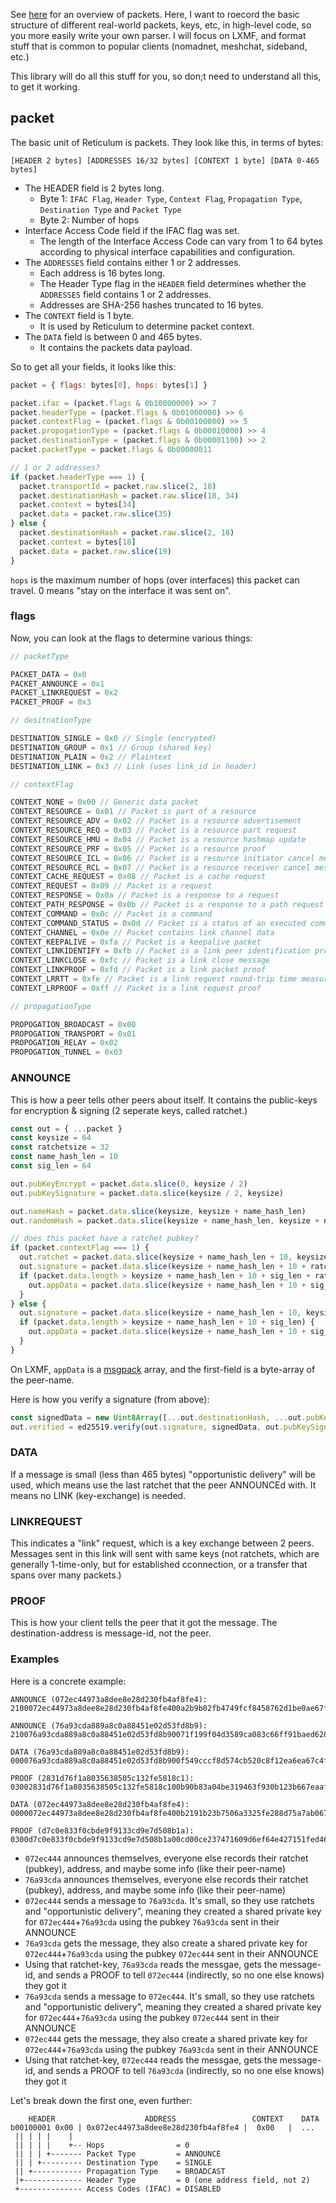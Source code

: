 See [here](https://reticulum.network/manual/understanding.html) for an overview of packets. Here, I want to roecord the basic structure of different real-world packets, keys, etc, in high-level code, so you more easily write your own parser. I will focus on LXMF, and format stuff that is common to popular clients (nomadnet, meshchat, sideband, etc.)

This library will do all this stuff for you, so don;t need to understand all this, to get it working.

## packet

The basic unit of Reticulum is packets. They look like this, in terms of bytes:

```
[HEADER 2 bytes] [ADDRESSES 16/32 bytes] [CONTEXT 1 byte] [DATA 0-465 bytes]
```

- The HEADER field is 2 bytes long.
  - Byte 1: `IFAC Flag`, `Header Type`, `Context Flag`, `Propagation Type`, `Destination Type` and `Packet Type`
  - Byte 2: Number of hops
- Interface Access Code field if the IFAC flag was set.
  - The length of the Interface Access Code can vary from 1 to 64 bytes according to physical interface capabilities and configuration.
- The `ADDRESSES` field contains either 1 or 2 addresses.
  - Each address is 16 bytes long.
  - The Header Type flag in the `HEADER` field determines whether the `ADDRESSES` field contains 1 or 2 addresses.
  - Addresses are SHA-256 hashes truncated to 16 bytes.
- The `CONTEXT` field is 1 byte.
  - It is used by Reticulum to determine packet context.
- The `DATA` field is between 0 and 465 bytes.
  - It contains the packets data payload.

So to get all your fields, it looks like this:

```js
packet = { flags: bytes[0], hops: bytes[1] }

packet.ifac = (packet.flags & 0b10000000) >> 7
packet.headerType = (packet.flags & 0b01000000) >> 6
packet.contextFlag = (packet.flags & 0b00100000) >> 5
packet.propogationType = (packet.flags & 0b00010000) >> 4
packet.destinationType = (packet.flags & 0b00001100) >> 2
packet.packetType = packet.flags & 0b00000011

// 1 or 2 addresses?
if (packet.headerType === 1) {
  packet.transportId = packet.raw.slice(2, 18)
  packet.destinationHash = packet.raw.slice(18, 34)
  packet.context = bytes[34]
  packet.data = packet.raw.slice(35)
} else {
  packet.destinationHash = packet.raw.slice(2, 18)
  packet.context = bytes[18]
  packet.data = packet.raw.slice(19)
}
```

`hops` is the maximum number of hops (over interfaces) this packet can travel. 0 means "stay on the interface it was sent on".

### flags

Now, you can look at the flags to determine various things:

```js
// packetType

PACKET_DATA = 0x0
PACKET_ANNOUNCE = 0x1
PACKET_LINKREQUEST = 0x2
PACKET_PROOF = 0x3

// desitnationType

DESTINATION_SINGLE = 0x0 // Single (encrypted)
DESTINATION_GROUP = 0x1 // Group (shared key)
DESTINATION_PLAIN = 0x2 // Plaintext
DESTINATION_LINK = 0x3 // Link (uses link_id in header)

// contextFlag

CONTEXT_NONE = 0x00 // Generic data packet
CONTEXT_RESOURCE = 0x01 // Packet is part of a resource
CONTEXT_RESOURCE_ADV = 0x02 // Packet is a resource advertisement
CONTEXT_RESOURCE_REQ = 0x03 // Packet is a resource part request
CONTEXT_RESOURCE_HMU = 0x04 // Packet is a resource hashmap update
CONTEXT_RESOURCE_PRF = 0x05 // Packet is a resource proof
CONTEXT_RESOURCE_ICL = 0x06 // Packet is a resource initiator cancel message
CONTEXT_RESOURCE_RCL = 0x07 // Packet is a resource receiver cancel message
CONTEXT_CACHE_REQUEST = 0x08 // Packet is a cache request
CONTEXT_REQUEST = 0x09 // Packet is a request
CONTEXT_RESPONSE = 0x0a // Packet is a response to a request
CONTEXT_PATH_RESPONSE = 0x0b // Packet is a response to a path request
CONTEXT_COMMAND = 0x0c // Packet is a command
CONTEXT_COMMAND_STATUS = 0x0d // Packet is a status of an executed command
CONTEXT_CHANNEL = 0x0e // Packet contains link channel data
CONTEXT_KEEPALIVE = 0xfa // Packet is a keepalive packet
CONTEXT_LINKIDENTIFY = 0xfb // Packet is a link peer identification proof
CONTEXT_LINKCLOSE = 0xfc // Packet is a link close message
CONTEXT_LINKPROOF = 0xfd // Packet is a link packet proof
CONTEXT_LRRTT = 0xfe // Packet is a link request round-trip time measurement
CONTEXT_LRPROOF = 0xff // Packet is a link request proof

// propagationType

PROPOGATION_BROADCAST = 0x00
PROPOGATION_TRANSPORT = 0x01
PROPOGATION_RELAY = 0x02
PROPOGATION_TUNNEL = 0x03
```

### ANNOUNCE

This is how a peer tells other peers about itself. It contains the public-keys for encryption & signing (2 seperate keys, called ratchet.)

```js
const out = { ...packet }
const keysize = 64
const ratchetsize = 32
const name_hash_len = 10
const sig_len = 64

out.pubKeyEncrypt = packet.data.slice(0, keysize / 2)
out.pubKeySignature = packet.data.slice(keysize / 2, keysize)

out.nameHash = packet.data.slice(keysize, keysize + name_hash_len)
out.randomHash = packet.data.slice(keysize + name_hash_len, keysize + name_hash_len + 10)

// does this packet have a ratchet pubkey?
if (packet.contextFlag === 1) {
  out.ratchet = packet.data.slice(keysize + name_hash_len + 10, keysize + name_hash_len + 10 + ratchetsize)
  out.signature = packet.data.slice(keysize + name_hash_len + 10 + ratchetsize, keysize + name_hash_len + 10 + ratchetsize + sig_len)
  if (packet.data.length > keysize + name_hash_len + 10 + sig_len + ratchetsize) {
    out.appData = packet.data.slice(keysize + name_hash_len + 10 + sig_len + ratchetsize)
  }
} else {
  out.signature = packet.data.slice(keysize + name_hash_len + 10, keysize + name_hash_len + 10 + sig_len)
  if (packet.data.length > keysize + name_hash_len + 10 + sig_len) {
    out.appData = packet.data.slice(keysize + name_hash_len + 10 + sig_len)
  }
}
```

On LXMF, `appData` is a [msgpack](https://msgpack.org/) array, and the first-field is a byte-array of the peer-name.

Here is how you verify a signature (from above):

```js
const signedData = new Uint8Array([...out.destinationHash, ...out.pubKeyEncrypt, ...out.pubKeySignature, ...out.nameHash, ...out.randomHash, ...(out.ratchet || []), ...(out.appData || [])])
out.verified = ed25519.verify(out.signature, signedData, out.pubKeySignature)
```

### DATA

If a message is small (less than 465 bytes) "opportunistic delivery" will be used, which means use the last ratchet that the peer ANNOUNCEd with. It means no LINK (key-exchange) is needed.

### LINKREQUEST

This indicates a "link" request, which is a key exchange between 2 peers. Messages sent in this link will sent with same keys (not ratchets, which are generally 1-time-only, but for established cconnection, or a transfer that spans over many packets.)

### PROOF

This is how your client tells the peer that it got the message. The destination-address is message-id, not the peer.

### Examples

Here is a concrete example:

```
ANNOUNCE (072ec44973a8dee8e28d230fb4af8fe4):  2100072ec44973a8dee8e28d230fb4af8fe400a2b9b02fb4749fcf8458762d1be0ae67ff1caa47fb0a52f4c2bd6dd07860a738da50a87f884e6e64aaa70b44d20868144e3e26ffa001c60a7c797dbae5078ece6ec60bc318e2c0f0d90873408275530068de1039e2bb21108b2cbc900b476290ab7867441446db366a70fb8ed1448ca0e889bd65bad6d8654e72661ddc089b06495ab91a57afc5700e095f021aa8cec04f22ba55438efc3ab1e2a91b8d17bd259313f175dff040827fdf1111c88bef501676380b92c40e416e6f6e796d6f75732050656572c0

ANNOUNCE (76a93cda889a8c0a88451e02d53fd8b9):  210076a93cda889a8c0a88451e02d53fd8b90071f199f04d3589ca083c66ff91baed628ee19517ef68eb209827df3a6785cf5b0af43fb0e168176370828fcdc199e5ae2b208b57cf65179ffa8f25733d9d40bc6ec60bc318e2c0f0d908149ad525040068de103b0df6d220011ce9da7559fbd620380501d9e19afce87a6d0c661412f3831cc915dbecabe89ef5a11a359d3757a85280c3ae68a8b6366ed4110be24a408dbe946b2815e0e89f8e49848978122b30e442af83b36cef11d3df69c34189156858560292c40e416e6f6e796d6f75732050656572c0

DATA (76a93cda889a8c0a88451e02d53fd8b9):  000076a93cda889a8c0a88451e02d53fd8b900f549cccf8d574cb520c8f12ea6ea67c4f4ce34f301de611cd942acbfb6933f3f7a025d5b6d6184d04dd0279b8037f1c9c1c1c25defbdd5e62aa8fb04502101014a501b9235e62f823bbdfd4d85e7656d765802f115a01b57b823ae02cc94899ae3a0f94bf7c32f1a73c027e5c95e0dd94c72c833ea75951af517da665eff26bca45e90e2eaa18775e65799ea0b3a977645107850dbfe62bb1f3228b50ac6e775006c4f18d6f3a1474233dc9b13cd95f6a6f581ad0b85de7196ea606d393d35f1

PROOF (2831d76f1a8035638505c132fe5818c1):  03002831d76f1a8035638505c132fe5818c100b90b83a04be319463f930b123b667eaaf64a85e827c34831a032cf72834a1dc58836e1fe4c49e30decab52747da2811db83a4b0b8464aa31e02f2eebbf1dae03

DATA (072ec44973a8dee8e28d230fb4af8fe4):  0000072ec44973a8dee8e28d230fb4af8fe400b2191b23b7506a3325fe288d75a7ab06700f92c710c16a7f55769afb014d753b8cf3187730116905843fb0de9dcec976b121a6425b995f80442819ebe883dab5aa72fb8a9d96849969b073b8e76e4463dc8c0eceba936665c4b62af1c31de32ba3433b6d5bf9ceaf4e08355126af0ef6dd111bdeeefa49434c69aba42160ec3e3698c2a88d96ef940b636dff89f2dbde337ae0fc7cd802de72793458dc3a1966fb0ed28e513dfc77138d53f87875a97a22e11e58191d5ae863de24ff68a3e961

PROOF (d7c0e833f0cbde9f9133cd9e7d508b1a):  0300d7c0e833f0cbde9f9133cd9e7d508b1a00cd00ce237471609d6ef64e427151fed46d9eb71fe6337f6fc530a9f3a55c730f1fd09f82f7d12d1caadbc185b7703f0d9f5db6c792c2dfcdf1eed3111088860c
```

- `072ec444` announces themselves, everyone else records their ratchet (pubkey), address, and maybe some info (like their peer-name)
- `76a93cda` announces themselves, everyone else records their ratchet (pubkey), address, and maybe some info (like their peer-name)
- `072ec444` sends a message to `76a93cda`. It's small, so they use ratchets and "opportunistic delivery", meaning they created a shared private key for `072ec444`+`76a93cda` using the pubkey `76a93cda` sent in their ANNOUNCE
- `76a93cda` gets the message, they also create a shared private key for `072ec444`+`76a93cda` using the pubkey `072ec444` sent in their ANNOUNCE
- Using that ratchet-key, `76a93cda` reads the messgae, gets the message-id, and sends a PROOF to tell `072ec444` (indirectly, so no one else knows) they got it
- `76a93cda` sends a message to `072ec444`. It's small, so they use ratchets and "opportunistic delivery", meaning they created a shared private key for `072ec444`+`76a93cda` using the pubkey `072ec444` sent in their ANNOUNCE
- `072ec444` gets the message, they also create a shared private key for `072ec444`+`76a93cda` using the pubkey `76a93cda` sent in their ANNOUNCE
- Using that ratchet-key, `072ec444` reads the messgae, gets the message-id, and sends a PROOF to tell `76a93cda` (indirectly, so no one else knows) they got it

Let's break down the first one, even further:

```
    HEADER                    ADDRESS                 CONTEXT    DATA
b00100001 0x00 | 0x072ec44973a8dee8e28d230fb4af8fe4 |  0x00   |  ...
 || | | |    |
 || | | |    +-- Hops                = 0
 || | | +------- Packet Type         = ANNOUNCE
 || | +--------- Destination Type    = SINGLE
 || +----------- Propagation Type    = BROADCAST
 |+------------- Header Type         = 0 (one address field, not 2)
 +-------------- Access Codes (IFAC) = DISABLED
```
